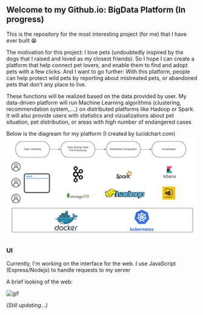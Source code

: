 ## Welcome to my Github.io: BigData Platform (In progress)
This is the repository for the most interesting project (for me) that I have ever built :grin:

The motivation for this project: I love pets (undoubtedly inspired by the dogs that I raised and loved as my closest friends). So I hope I can create a platform that help connect pet lovers, and enable them to find and adopt pets with a few clicks. And I want to go further: With this platform, people can help protect wild pets by reporting about mistreated pets, or abandoned pets that don't any place to live. 

These functions will be realized based on the data provided by user. My data-driven platform will run Machine Learning algorithms (clustering, recommendation system,....) on distributed platforms like Hadoop or Spark. It will also provide users with statistics and vizualizations about pet situation, pet distribution, or areas with high number of endangered cases

Below is the diagream for my platform (I created by lucidchart.com)
![diagram](./diagram/platform-diagram.png)



### UI
Currently, I'm working on the interface for the web. I use JavaScript (Express/Nodejs) to handle requests to my server

A brief looking of the web:

![gif](web-interface/bigdata-platform-interface/public/images/Animation.gif)

*(Still updating...)*

